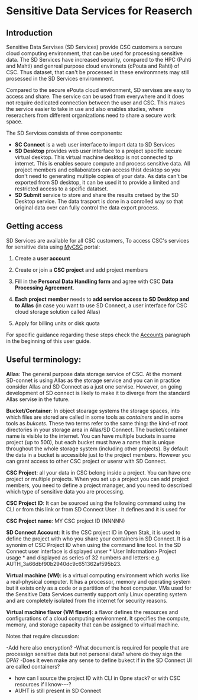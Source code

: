 
# Sensitive Data Services for Reaserch


## Introduction

Sensitive Data Servises (SD Services) provide CSC customers a sercure 
cloud computing environment, that can be used for processing sensitive
data. The SD Services have increased security, compared to the
HPC (Puhti and Mahti) and genreal purpose cloud environets (cPouta and Rahti) of CSC.
Thus dataset, that can't be processed in these environmnets may still prosessed in the
SD Services environmnent. 

Compared to the secure ePouta cloud environment, SD servises are
easy to access and share. The service can be used from everywhere and it does 
not require dedicated connection between the user and CSC. This makes the service easier 
to take in use and also enables studies, where reserachers from different organizations 
need to share a secure work space.

The SD Services consists of three components:

   * **SC Connect** is a web user interface to import data to SD Services
   * **SD Desktop** provides web user interface to a project specific secure virtual desktop. This virtual machine
desktop is not connected tp internet. This is enables secure compute and process sensitive data. All project members and collaborators can access thist desktop so you don't need to generating multiple copies of your data. As data can't be exported from SD desktop, it can be used it to provide a limited and restricted access to a spcific datatset.  
   * **SD Submit** service to store and share the results cretaed by the SD Desktop service. The data trasport is done in a conrolled way so that original data over can fully control the data export process.



## Getting access

SD Services are available for all CSC customers, 
To access CSC's services for sensitive data using [MyCSC](https://my.csc.fi) portal:

1. Create a **user account**

3. Create or join a **CSC project** and add project members

4. Fill in the **Personal Data Handling form** and agree with CSC **Data Processing Agreement**. 
    
5. **Each project member** needs to **add service access to SD Desktop and to Allas** (in case you want to use SD Connect, a user interface for CSC cloud storage solution called Allas)

6. Apply for billing units or disk quota

For specific guidance regarding these steps check the [Accounts](https://docs.csc.fi/accounts/) paragraph in the beginning of this user guide. 





## Useful terminology:

**Allas**: The general purpose data storage service of CSC. At the moment SD-connet is using Allas as the storage service and you can in
practice consider Allas and SD Connect as a just one servise. However, on going development of SD connect is likely to make it to diverge from the standard Allas servise in the future. 

**Bucket/Container**: In object stoarage systems the storage spaces, into which files are stored are called in some tools as _containers_ and in some tools as _bukcets_. These two terms refer to the same thing: the kind-of root directories in your storage area in Allas/SD Connect. The bucket/container name is visible to the internet. You can have multiple buckets in same project (up to 500), but each bucket must have a name that is unique throughout the whole storage system (including other projects). By default the data in a bucket is accessible just to the project members. However you can grant access to other CSC project  or usersr with SD Connect. 

**CSC Project**: all your data in CSC belong inside a project. You can have one project or multiple projects. When you set up a project you can add project members, you need to define a project manager, and you need to described which type of sensitive data you are processing. 

**CSC Project ID**: It can be sourced using the following command using the CLI        or from this link        or from SD Connect User . It defines and it is used for

**CSC Project name**: MY CSC project ID (NNNNN)

**SD Connect Account**: It is the CSC project ID in Open Stak, it is used to define the project with who you share your containers in SD Connect. It is a synonim of CSC Project ID when using the command line tool. In the SD Connect user interface is displayed unser * User Information> Project usage * and displayed as series of  32 numbers and letters: e.g. AUTH_3a66dbf90b2940dc9c651362af595b23. 

**Virtual machine (VM)**: is a virtual computing environment which works like a real-physical computer. It has a processor, memory and operating system but it exists only as a code or a partition of the host computer. VMs used for the Sensitive Data Services currently support only Linux operating system and are completely isolated from the internet for security reasons. 

**Virtual machine flavor (VM flavor)**: a flavor defines the resources and configurations of a cloud computing environment. It specifies the compute, memory, and storage capacity that can be assigned to virtual machine. 



Notes that require discussion:

-Add here also encryption?
-What document is required for people that are processign sensitive data but not personal data? where do they sign the DPA?
-Does it even make any sense to define bukect if in the SD Connect UI are called containers?
- how can I source the project ID with CLI in Opne stack? or with CSC resources if I know---?
- AUHT is still present in SD Connect






  


